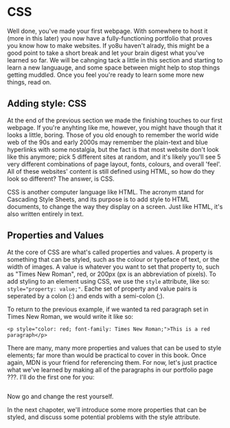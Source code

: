 # CSS
Well done, you've made your first webpage. With somewhere to host it (more in this later) you now have a fully-functioning portfolio that proves you know how to make websites. If yo8u haven't alrady, this might be a good point to take a short break and let your brain digest what you've learned so far. We will be cahnging tack a little in this section and starting to learn a new languauge, and some space between might help to stop things getting muddled. Once you feel you're ready to learn some more new things, read on.

## Adding style: CSS
At the end of the previous section we made the finishing touches to our first webpage. If you're anyhting like me, however, you might have though that it looks a little, boring. Those of you old enough to remember the world wide web of the 90s and early 2000s may remember the plain-text and blue hyperlinks with some nostalgia, but the fact is that most website don't look like this anymore; pick 5 different sites at random, and it's likely you'll see 5 very different combinations of page layout, fonts, colours, and overall 'feel'. All of these websites' content is still defined using HTML, so how do they look so different? The answer, is CSS.

CSS is another computer language like HTML. The acronym stand for Cascading Style Sheets, and its purpose is to add style to HTML documents, to change the way they display on a screen. Just like HTML, it's also written entirely in text.

## Properties and Values
At the core of CSS are what's called properties and values. A property is something that can be styled, such as the colour or typeface of text, or the width of images. A value is whatever you want to set that property to, such as "Times New Roman", red, or 200px (px is an abbreviation of pixels). To add styling to an element using CSS, we use the `style` attribute, like so: `style="property: value;"`. Eache set of property and value pairs is seperated by a colon (:) and ends with a semi-colon (;).

To return to the previous example, if we wanted ta red paragraph set in Times New Roman, we would write it like so:
```
<p style="color: red; font-family: Times New Roman;">This is a red paragraph</p>
```

There are many, many more properties and values that can be used to style elements; far more than would be practical to cover in this book. Once again, MDN is your friend for referencing them. For now, let's just practice what we've learned by making all of the paragraphs in our portfolio page ???. I'll do the first one for you:
```
```
Now go and change the rest yourself.

In the next chapoter, we'll introduce some more properties that can be styled, and discuss some potential problems with the style attribute.
